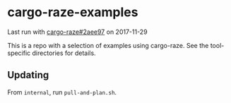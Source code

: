 # cargo-raze-examples

Last run with [cargo-raze#2aee97](http://github.com/acmcarther/cargo-raze/commit/2aee976471fa86b7f9d2ddf051bde163072c082f) on 2017-11-29

This is a repo with a selection of examples using cargo-raze. See the
tool-specific directories for details.

## Updating

From `internal`, run `pull-and-plan.sh`.
